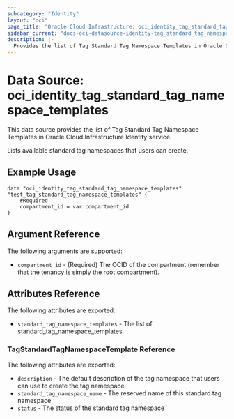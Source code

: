```yaml
---
subcategory: "Identity"
layout: "oci"
page_title: "Oracle Cloud Infrastructure: oci_identity_tag_standard_tag_namespace_templates"
sidebar_current: "docs-oci-datasource-identity-tag_standard_tag_namespace_templates"
description: |-
  Provides the list of Tag Standard Tag Namespace Templates in Oracle Cloud Infrastructure Identity service
---
```


# Data Source: oci_identity_tag_standard_tag_namespace_templates
This data source provides the list of Tag Standard Tag Namespace Templates in Oracle Cloud Infrastructure Identity service.

Lists available standard tag namespaces that users can create.


## Example Usage

```hcl
data "oci_identity_tag_standard_tag_namespace_templates" "test_tag_standard_tag_namespace_templates" {
	#Required
	compartment_id = var.compartment_id
}
```

## Argument Reference

The following arguments are supported:

* `compartment_id` - (Required) The OCID of the compartment (remember that the tenancy is simply the root compartment). 


## Attributes Reference

The following attributes are exported:

* `standard_tag_namespace_templates` - The list of standard_tag_namespace_templates.

### TagStandardTagNamespaceTemplate Reference

The following attributes are exported:

* `description` - The default description of the tag namespace that users can use to create the tag namespace
* `standard_tag_namespace_name` - The reserved name of this standard tag namespace
* `status` - The status of the standard tag namespace

